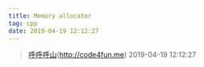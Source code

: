 ```yaml
---
title: Memory allocator
tag: cpp
date: 2019-04-19 12:12:27
---
```




> [呼呼呼山]()(http://code4fun.me)
> 2019-04-19 12:12:27
